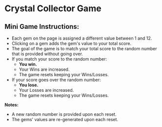 # Crystal Collector Game
## Mini Game Instructions:
<ul>
  <li> Each gem on the page is assigned a different value between 1 and 12.</li>
  <li>Clicking on a gem adds the gem's value to your total score.</li>
  <li>The goal of the game is to match your total score to the random number that is provided without going over.</li>
  <li>If you match your score to the random number:
    <ul>
      <li><strong>You win.</strong></li>
      <li>Your Wins are increased.</li>
      <li>The game resets keeping your Wins/Losses.</li>
    </ul>
  </li>
  <li>If your score goes over the random number:
    <ul>
      <li><strong>You lose.</strong></li>
      <li>Your Losses are increased.</li>
      <li>The game resets keeping your Wins/Losses.</li>
    </ul>
  </li>
</ul>

<strong>Notes:</strong>
<ul>
  <li>A new random number is provided upon each reset.</li>
  <li>The gems' values are re-generated upon each reset.</li>
</ul>
